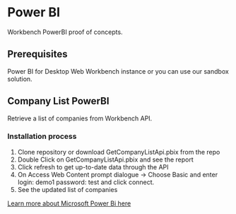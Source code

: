 # Power BI
Workbench PowerBI proof of concepts.

## Prerequisites
Power BI for Desktop
Web Workbench instance or you can use our sandbox solution.

## Company List PowerBI
Retrieve a list of companies from Workbench API. 

### Installation process
1. Clone repository or download GetCompanyListApi.pbix from the repo
2. Double Click on GetCompanyListApi.pbix and see the report 
3. Click refresh to get up-to-date data through the API
4. On Access Web Content prompt dialogue -> Choose Basic and enter login: demo1 password: test and click connect.
5. See the updated list of companies

[Learn more about Microsoft Power Bi here](https://powerbi.microsoft.com/en-us/desktop/)